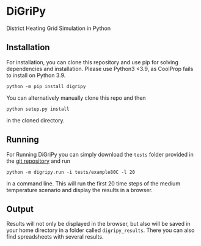 # DiGriPy
District Heating Grid Simulation in Python

## Installation
For installation, you can clone this repository and use pip for solving dependencies and installation.
Please use Python3 <3.9, as CoolProp fails to install on Python 3.9.
```
python -m pip install digripy
```

You can alternatively manually clone this repo and then
```
python setup.py install
```
in the cloned directory.

## Running
For Running DiGriPy you can simply download the `tests` folder provided in the [git repository](https://github.com/lvorspel/DiGriPy) and run
```
python -m digripy.run -i tests/example80C -l 20
```

in a command line. This will run the first 20 time steps of the medium temperature scenario and display the results in a browser.

## Output
Results will not only be displayed in the browser, but also will be saved in your home directory in a folder called `digripy_results`. There you can also find spreadsheets with several results.
